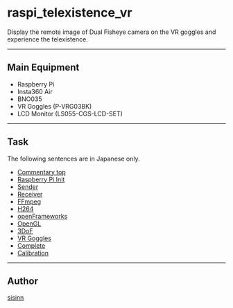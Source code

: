 
# raspi_telexistence_vr  

Display the remote image of Dual Fisheye camera on the VR goggles and experience the telexistence.

---
## Main Equipment  

* Raspberry Pi  
* Insta360 Air  
* BNO035  
* VR Goggles (P-VRG03BK)  
* LCD Monitor (LS055-CGS-LCD-SET)  

---
## Task  

The following sentences are in Japanese only.  
* [Commentary top](./top.md)
* [Raspberry Pi Init](./raspberry_init.md)
* [Sender](./sender.md)  
* [Receiver](./receiver.md)  
* [FFmpeg](./ffmpeg.md)  
* [H264](./h264.md)  
* [openFrameworks](./openframeworks.md)  
* [OpenGL](./vr360.md)  
* [3DoF](./3dof.md)  
* [VR Goggles](./goggles.md)  
* [Complete](./complete.md)  
* [Calibration](./calibration.md)  

---
## Author

[sisinn](https://github.com/sisnn)
